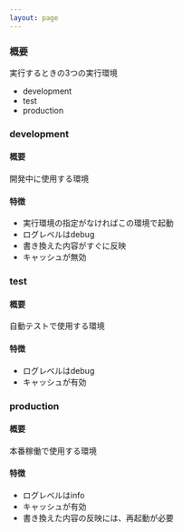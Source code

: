 ```yaml
---
layout: page
---
```


### 概要

実行するときの3つの実行環境

- development
- test
- production

### development

#### 概要

開発中に使用する環境

#### 特徴

- 実行環境の指定がなければこの環境で起動
- ログレベルはdebug
- 書き換えた内容がすぐに反映
- キャッシュが無効

### test

#### 概要

自動テストで使用する環境

#### 特徴

- ログレベルはdebug
- キャッシュが有効

### production

#### 概要

本番稼働で使用する環境

#### 特徴

- ログレベルはinfo
- キャッシュが有効
- 書き換えた内容の反映には、再起動が必要
